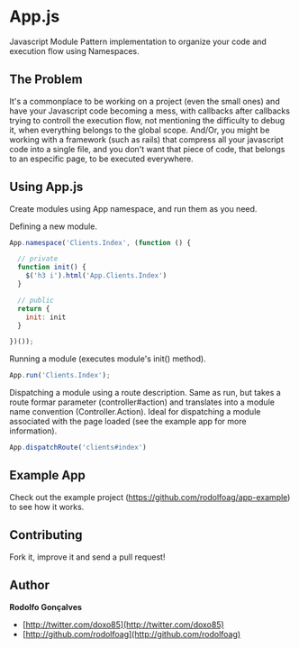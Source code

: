 App.js
======

Javascript Module Pattern implementation to organize your code and execution flow using Namespaces.

## The Problem

It's a commonplace to be working on a project (even the small ones) and have your Javascript code becoming a mess, with callbacks after callbacks trying to controll the execution flow, not mentioning the difficulty to debug it, when everything belongs to the global scope.
And/Or, you might be working with a framework (such as rails) that compress all your javascript code into a single file, and you don't want that piece of code, that belongs to an especific page, to be executed everywhere.

## Using App.js

Create modules using App namespace, and run them as you need.

Defining a new module.

```javascript
App.namespace('Clients.Index', (function () {

  // private
  function init() {
    $('h3 i').html('App.Clients.Index')
  }

  // public
  return {
    init: init
  }

})());
```

Running a module (executes module's init() method).

```javascript
App.run('Clients.Index');
```

Dispatching a module using a route description. Same as run, but takes a route formar parameter (controller#action) and translates into a module name convention (Controller.Action). Ideal for dispatching a module associated with the page loaded (see the example app for more information).

```javascript
App.dispatchRoute('clients#index')
```

## Example App

Check out the example project (https://github.com/rodolfoag/app-example) to see how it works.

## Contributing

Fork it, improve it and send a pull request!

## Author

**Rodolfo Gonçalves**

+ [http://twitter.com/doxo85](http://twitter.com/doxo85)
+ [http://github.com/rodolfoag](http://github.com/rodolfoag)

